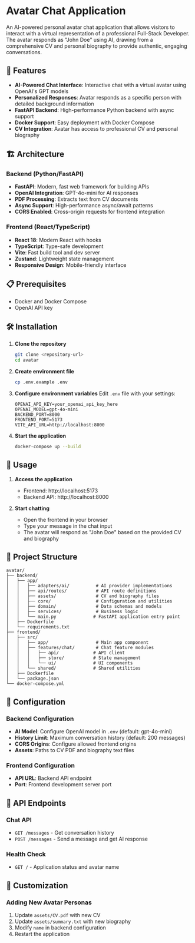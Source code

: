 # Avatar Chat Application

An AI-powered personal avatar chat application that allows visitors to interact with a virtual representation of a professional Full-Stack Developer. The avatar responds as "John Doe" using AI, drawing from a comprehensive CV and personal biography to provide authentic, engaging conversations.

## 🚀 Features

- **AI-Powered Chat Interface**: Interactive chat with a virtual avatar using OpenAI's GPT models
- **Personalized Responses**: Avatar responds as a specific person with detailed background information
- **FastAPI Backend**: High-performance Python backend with async support
- **Docker Support**: Easy deployment with Docker Compose
- **CV Integration**: Avatar has access to professional CV and personal biography

## 🏗️ Architecture

### Backend (Python/FastAPI)
- **FastAPI**: Modern, fast web framework for building APIs
- **OpenAI Integration**: GPT-4o-mini for AI responses
- **PDF Processing**: Extracts text from CV documents
- **Async Support**: High-performance async/await patterns
- **CORS Enabled**: Cross-origin requests for frontend integration

### Frontend (React/TypeScript)
- **React 18**: Modern React with hooks
- **TypeScript**: Type-safe development
- **Vite**: Fast build tool and dev server
- **Zustand**: Lightweight state management
- **Responsive Design**: Mobile-friendly interface

## 📋 Prerequisites

- Docker and Docker Compose
- OpenAI API key

## 🛠️ Installation

1. **Clone the repository**
   ```bash
   git clone <repository-url>
   cd avatar
   ```

2. **Create environment file**
   ```bash
   cp .env.example .env
   ```

3. **Configure environment variables**
   Edit `.env` file with your settings:
   ```env
   OPENAI_API_KEY=your_openai_api_key_here
   OPENAI_MODEL=gpt-4o-mini
   BACKEND_PORT=8000
   FRONTEND_PORT=5173
   VITE_API_URL=http://localhost:8000
   ```

4. **Start the application**
   ```bash
   docker-compose up --build
   ```

## 🚀 Usage

1. **Access the application**
   - Frontend: http://localhost:5173
   - Backend API: http://localhost:8000

2. **Start chatting**
   - Open the frontend in your browser
   - Type your message in the chat input
   - The avatar will respond as "John Doe" based on the provided CV and biography

## 📁 Project Structure

```
avatar/
├── backend/
│   ├── app/
│   │   ├── adapters/ai/          # AI provider implementations
│   │   ├── api/routes/           # API route definitions
│   │   ├── assets/               # CV and biography files
│   │   ├── core/                 # Configuration and utilities
│   │   ├── domain/               # Data schemas and models
│   │   ├── services/             # Business logic
│   │   └── main.py              # FastAPI application entry point
│   ├── Dockerfile
│   └── requirements.txt
├── frontend/
│   ├── src/
│   │   ├── app/                  # Main app component
│   │   ├── features/chat/        # Chat feature modules
│   │   │   ├── api/             # API client
│   │   │   ├── store/           # State management
│   │   │   └── ui/              # UI components
│   │   └── shared/              # Shared utilities
│   ├── Dockerfile
│   └── package.json
└── docker-compose.yml
```

## 🔧 Configuration

### Backend Configuration
- **AI Model**: Configure OpenAI model in `.env` (default: gpt-4o-mini)
- **History Limit**: Maximum conversation history (default: 200 messages)
- **CORS Origins**: Configure allowed frontend origins
- **Assets**: Paths to CV PDF and biography text files

### Frontend Configuration
- **API URL**: Backend API endpoint
- **Port**: Frontend development server port

## 🧪 API Endpoints

### Chat API
- `GET /messages` - Get conversation history
- `POST /messages` - Send a message and get AI response

### Health Check
- `GET /` - Application status and avatar name


## 📝 Customization

### Adding New Avatar Personas
1. Update `assets/CV.pdf` with new CV
2. Update `assets/summary.txt` with new biography
3. Modify `name` in backend configuration
4. Restart the application